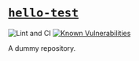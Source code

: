 # [`hello-test`](#hello-test)

![Lint and CI](https://github.com/edesz/hello-test/workflows/CI/badge.svg) [![Known Vulnerabilities](https://snyk.io/monitor/github/edesz/hello-test/badge.svg)](https://snyk.io/monitor/github/edesz/hello-test)

A dummy repository.
